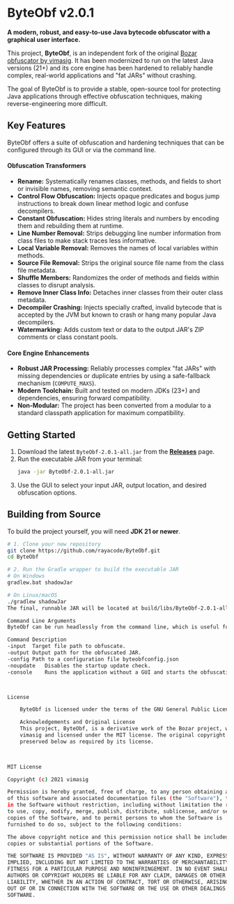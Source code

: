# ByteObf v2.0.1

**A modern, robust, and easy-to-use Java bytecode obfuscator with a graphical user interface.**

This project, **ByteObf**, is an independent fork of the original [Bozar obfuscator by vimasig](https://github.com/vimasig/Bozar). It has been modernized to run on the latest Java versions (21+) and its core engine has been hardened to reliably handle complex, real-world applications and "fat JARs" without crashing.

The goal of ByteObf is to provide a stable, open-source tool for protecting Java applications through effective obfuscation techniques, making reverse-engineering more difficult.

## Key Features

ByteObf offers a suite of obfuscation and hardening techniques that can be configured through its GUI or via the command line.

#### Obfuscation Transformers
*   **Rename:** Systematically renames classes, methods, and fields to short or invisible names, removing semantic context.
*   **Control Flow Obfuscation:** Injects opaque predicates and bogus jump instructions to break down linear method logic and confuse decompilers.
*   **Constant Obfuscation:** Hides string literals and numbers by encoding them and rebuilding them at runtime.
*   **Line Number Removal:** Strips debugging line number information from class files to make stack traces less informative.
*   **Local Variable Removal:** Removes the names of local variables within methods.
*   **Source File Removal:** Strips the original source file name from the class file metadata.
*   **Shuffle Members:** Randomizes the order of methods and fields within classes to disrupt analysis.
*   **Remove Inner Class Info:** Detaches inner classes from their outer class metadata.
*   **Decompiler Crashing:** Injects specially crafted, invalid bytecode that is accepted by the JVM but known to crash or hang many popular Java decompilers.
*   **Watermarking:** Adds custom text or data to the output JAR's ZIP comments or class constant pools.

#### Core Engine Enhancements
*   **Robust JAR Processing:** Reliably processes complex "fat JARs" with missing dependencies or duplicate entries by using a safe-fallback mechanism (`COMPUTE_MAXS`).
*   **Modern Toolchain:** Built and tested on modern JDKs (23+) and dependencies, ensuring forward compatibility.
*   **Non-Modular:** The project has been converted from a modular to a standard classpath application for maximum compatibility.

## Getting Started

1.  Download the latest `ByteObf-2.0.1-all.jar` from the [**Releases**](https://github.com/rayacode/ByteObf/releases) page.
2.  Run the executable JAR from your terminal:
    ```bash
    java -jar ByteObf-2.0.1-all.jar
    ```
3.  Use the GUI to select your input JAR, output location, and desired obfuscation options.

## Building from Source

To build the project yourself, you will need **JDK 21 or newer**.

```bash
# 1. Clone your new repository
git clone https://github.com/rayacode/ByteObf.git
cd ByteObf

# 2. Run the Gradle wrapper to build the executable JAR
# On Windows
gradlew.bat shadowJar

# On Linux/macOS
./gradlew shadowJar
The final, runnable JAR will be located at build/libs/ByteObf-2.0.1-all.jar.

Command Line Arguments
ByteObf can be run headlessly from the command line, which is useful for integration into automated build scripts.

Command	Description
-input	Target file path to obfuscate.
-output	Output path for the obfuscated JAR.
-config	Path to a configuration file byteobfconfig.json
-noupdate	Disables the startup update check.
-console	Runs the application without a GUI and starts the obfuscation task immediately.



License

    ByteObf is licensed under the terms of the GNU General Public License v3.0.

    Acknowledgements and Original License
    This project, ByteObf, is a derivative work of the Bozar project, which was originally created by 
    vimasig and licensed under the MIT license. The original copyright notice for the Bozar project is 
    preserved below as required by its license.

 

MIT License

Copyright (c) 2021 vimasig

Permission is hereby granted, free of charge, to any person obtaining a copy
of this software and associated documentation files (the "Software"), to deal
in the Software without restriction, including without limitation the rights
to use, copy, modify, merge, publish, distribute, sublicense, and/or sell
copies of the Software, and to permit persons to whom the Software is
furnished to do so, subject to the following conditions:

The above copyright notice and this permission notice shall be included in all
copies or substantial portions of the Software.

THE SOFTWARE IS PROVIDED "AS IS", WITHOUT WARRANTY OF ANY KIND, EXPRESS OR
IMPLIED, INCLUDING BUT NOT LIMITED TO THE WARRANTIES OF MERCHANTABILITY,
FITNESS FOR A PARTICULAR PURPOSE AND NONINFRINGEMENT. IN NO EVENT SHALL THE
AUTHORS OR COPYRIGHT HOLDERS BE LIABLE FOR ANY CLAIM, DAMAGES OR OTHER
LIABILITY, WHETHER IN AN ACTION OF CONTRACT, TORT OR OTHERWISE, ARISING FROM,
OUT OF OR IN CONNECTION WITH THE SOFTWARE OR THE USE OR OTHER DEALINGS IN THE
SOFTWARE.